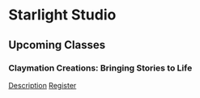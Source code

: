 # Starlight Studio

## Upcoming Classes

### Claymation Creations: Bringing Stories to Life 

[Description](pages/workshops/claymationcreations.md) [Register](https://www.paypal.com/ncp/payment/ZG7BYU3E3K6NC)
